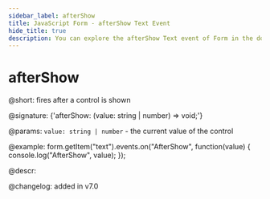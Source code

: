 ```yaml
---
sidebar_label: afterShow
title: JavaScript Form - afterShow Text Event 
hide_title: true
description: You can explore the afterShow Text event of Form in the documentation of the DHTMLX JavaScript UI library. Browse developer guides and API reference, try out code examples and live demos, and download a free 30-day evaluation version of DHTMLX Suite 7.
---
```

 
# afterShow

@short: fires after a control is shown

@signature: {'afterShow: (value: string | number) => void;'} 

@params:
`value: string | number` - the current value of the control

@example:
form.getItem("text").events.on("AfterShow", function(value) {
    console.log("AfterShow", value);
});

@descr:

@changelog: added in v7.0
